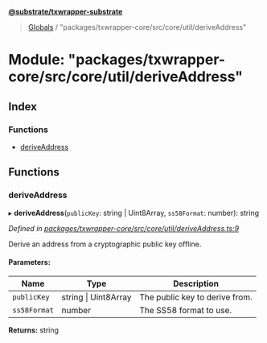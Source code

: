 **[@substrate/txwrapper-substrate](../README.md)**

> [Globals](../globals.md) / "packages/txwrapper-core/src/core/util/deriveAddress"

# Module: "packages/txwrapper-core/src/core/util/deriveAddress"

## Index

### Functions

* [deriveAddress](_packages_txwrapper_core_src_core_util_deriveaddress_.md#deriveaddress)

## Functions

### deriveAddress

▸ **deriveAddress**(`publicKey`: string \| Uint8Array, `ss58Format`: number): string

*Defined in [packages/txwrapper-core/src/core/util/deriveAddress.ts:9](https://github.com/paritytech/txwrapper-core/blob/a5bee61/packages/txwrapper-core/src/core/util/deriveAddress.ts#L9)*

Derive an address from a cryptographic public key offline.

#### Parameters:

Name | Type | Description |
------ | ------ | ------ |
`publicKey` | string \| Uint8Array | The public key to derive from. |
`ss58Format` | number | The SS58 format to use.  |

**Returns:** string
